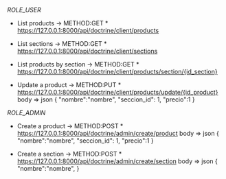 <em> ROLE_USER </em>

* List products -> METHOD:GET *
https://127.0.0.1:8000/api/doctrine/client/products

* List sections -> METHOD:GET *
https://127.0.0.1:8000/api/doctrine/client/sections

* List products by section -> METHOD:GET *
https://127.0.0.1:8000/api/doctrine/client/products/section/{id_section}

* Update a product -> METHOD:PUT *
https://127.0.0.1:8000/api/doctrine/client/products/update/{id_product}
body => json
{
    "nombre":"nombre",
    "seccion_id": 1,
    "precio":1
}


<em> ROLE_ADMIN </em>

* Create a product -> METHOD:POST *
https://127.0.0.1:8000/api/doctrine/admin/create/product
body => json
{
    "nombre":"nombre",
    "seccion_id": 1,
    "precio":1
}

* Create a section -> METHOD:POST *
https://127.0.0.1:8000/api/doctrine/admin/create/section
body => json
{
    "nombre":"nombre",
}